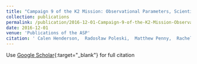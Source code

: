 ```yaml
---
title: "Campaign 9 of the K2 Mission: Observational Parameters, Scientific Drivers, and Community Involvement for a Simultaneous Space- and Ground-based Microlensing Survey"
collection: publications
permalink: /publication/2016-12-01-Campaign-9-of-the-K2-Mission-Observational-Parameters-Scientific-Drivers-and-Community-Involvement-for-a-Simultaneous-Space-and-Ground-based-Microlensing-Survey
date: 2016-12-01
venue: 'Publications of the ASP'
citation: ' Calen Henderson,  Radosław Poleski,  Matthew Penny,  Rachel Street,  David Bennett,  David Hogg,  B. Gaudi,  W. Zhu,  T. Barclay,  G. Barentsen,  S. Howell,  F. Mullally,  A. Udalski,  M. Szymański,  J. Skowron,  P. Mróz,  S. Kozłowski,  Ł. Wyrzykowski,  P. Pietrukowicz,  I. Soszyński,  K. Ulaczyk,  M. Pawlak,  The OGLE Project,  T. Sumi,  F. Abe,  Y. Asakura,  R. Barry,  A. Bhattacharya,  I. Bond,  M. Donachie,  M. Freeman,  A. Fukui,  Y. Hirao,  Y. Itow,  N. Koshimoto,  M. Li,  C. Ling,  K. Masuda,  Y. Matsubara,  Y. Muraki,  M. Nagakane,  K. Ohnishi,  H. Oyokawa,  N. Rattenbury,  To. Saito,  A. Sharan,  D. Sullivan,  P. Tristram,  A. Yonehara,  E. Bachelet,  D. Bramich,  A. Cassan,  M. Dominik,  R. Figuera Jaimes,  K. Horne,  M. Hundertmark,  S. Mao,  C. Ranc,  R. Schmidt,  C. Snodgrass,  I. Steele,  Y. Tsapras,  J. Wambsganss,  V. RoboNet Project,  M. Burgdorf,  U. Jørgensen,  S. Calchi Novati,  S. Ciceri,  G. D&apos;Ago,  D. Evans,  F. Hessman,  T. Hinse,  T. Husser,  L. Mancini,  A. Popovas,  M. Rabus,  S. Rahvar,  G. Scarpetta,  J. Skottfelt,  J. Southworth,  E. Unda-Sanzana,  S. Bryson,  D. Caldwell,  M. Haas,  K. Larson,  K. McCalmont,  M. Packard,  C. Peterson,  D. Putnam,  L. Reedy,  S. Ross,  J. Van Cleve,  R. Akeson,  V. Batista,  J. Beaulieu,  C. Beichman,  G. Bryden,  D. Ciardi,  A. Cole,  C. Coutures,  D. Foreman-Mackey,  P. Fouqué,  M. Friedmann,  C. Gelino,  S. Kaspi,  E. Kerins,  H. Korhonen,  D. Lang,  C. Lee,  C. Lineweaver,  D. Maoz,  J. Marquette,  F. Mogavero,  J. Morales,  D. Nataf,  R. Pogge,  A. Santerne,  Y. Shvartzvald,  D. Suzuki,  M. Tamura,  P. Tisserand,  D. Wang, &quot;Campaign 9 of the K2 Mission: Observational Parameters, Scientific Drivers, and Community Involvement for a Simultaneous Space- and Ground-based Microlensing Survey.&quot; Publications of the ASP, 2016.'
---
```

Use [Google Scholar](https://scholar.google.com/scholar?q=Campaign+9+of+the+K2+Mission:+Observational+Parameters,+Scientific+Drivers,+and+Community+Involvement+for+a+Simultaneous+Space++and+Ground+based+Microlensing+Survey){:target="_blank"} for full citation